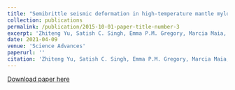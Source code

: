 ```yaml
---
title: "Semibrittle seismic deformation in high-temperature mantle mylonite shear zone along the Romanche transform fault"
collection: publications
permalink: /publication/2015-10-01-paper-title-number-3
excerpt: 'Zhiteng Yu, Satish C. Singh, Emma P.M. Gregory, Marcia Maia, Zhikai Wang and Daniele Brunelli'
date: 2021-04-09
venue: 'Science Advances'
paperurl: ''
citation: 'Zhiteng Yu, Satish C. Singh, Emma P.M. Gregory, Marcia Maia, Zhikai Wang and Daniele Brunelli (2021). &quot;Semibrittle seismic deformation in high-temperature mantle mylonite shear zone along the Romanche transform fault&quot; <i>, Science Advances</i>.7(15), eabf3388.'
---
```

[Download paper here](https://www.science.org/doi/10.1126/sciadv.abf3388)
